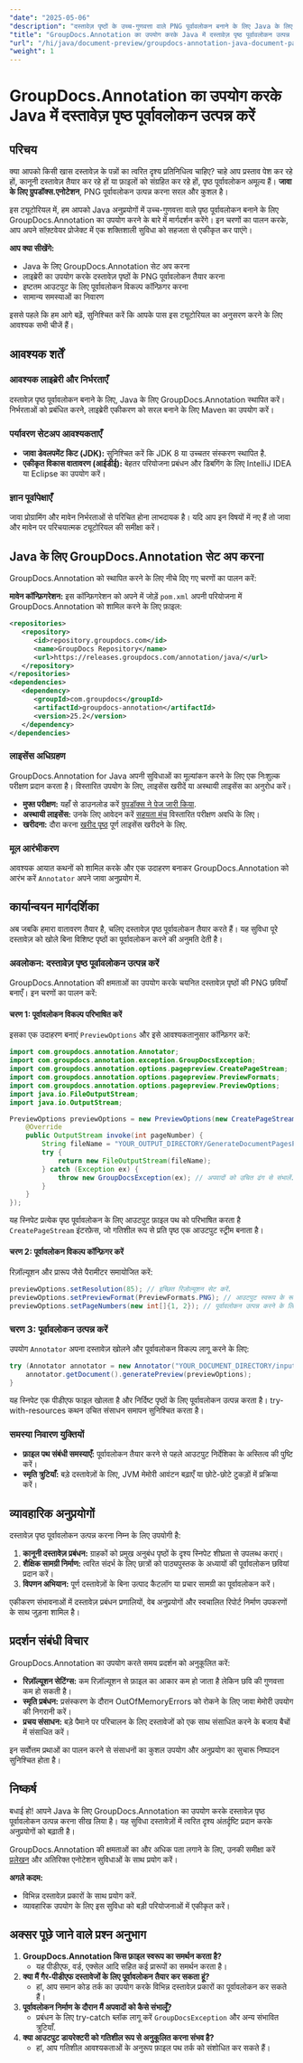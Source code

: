 ```yaml
---
"date": "2025-05-06"
"description": "दस्तावेज़ पृष्ठों के उच्च-गुणवत्ता वाले PNG पूर्वावलोकन बनाने के लिए Java के लिए GroupDocs.Annotation का उपयोग करना सीखें। इस शक्तिशाली सुविधा के साथ अपने सॉफ़्टवेयर को बेहतर बनाएँ।"
"title": "GroupDocs.Annotation का उपयोग करके Java में दस्तावेज़ पृष्ठ पूर्वावलोकन उत्पन्न करें"
"url": "/hi/java/document-preview/groupdocs-annotation-java-document-page-previews/"
"weight": 1
---
```


# GroupDocs.Annotation का उपयोग करके Java में दस्तावेज़ पृष्ठ पूर्वावलोकन उत्पन्न करें

## परिचय

क्या आपको किसी खास दस्तावेज़ के पन्नों का त्वरित दृश्य प्रतिनिधित्व चाहिए? चाहे आप प्रस्ताव पेश कर रहे हों, कानूनी दस्तावेज़ तैयार कर रहे हों या फ़ाइलों को संग्रहित कर रहे हों, पृष्ठ पूर्वावलोकन अमूल्य हैं। **जावा के लिए ग्रुपडॉक्स.एनोटेशन**, PNG पूर्वावलोकन उत्पन्न करना सरल और कुशल है।

इस ट्यूटोरियल में, हम आपको Java अनुप्रयोगों में उच्च-गुणवत्ता वाले पृष्ठ पूर्वावलोकन बनाने के लिए GroupDocs.Annotation का उपयोग करने के बारे में मार्गदर्शन करेंगे। इन चरणों का पालन करके, आप अपने सॉफ़्टवेयर प्रोजेक्ट में एक शक्तिशाली सुविधा को सहजता से एकीकृत कर पाएंगे।

**आप क्या सीखेंगे:**
- Java के लिए GroupDocs.Annotation सेट अप करना
- लाइब्रेरी का उपयोग करके दस्तावेज़ पृष्ठों के PNG पूर्वावलोकन तैयार करना
- इष्टतम आउटपुट के लिए पूर्वावलोकन विकल्प कॉन्फ़िगर करना
- सामान्य समस्याओं का निवारण

इससे पहले कि हम आगे बढ़ें, सुनिश्चित करें कि आपके पास इस ट्यूटोरियल का अनुसरण करने के लिए आवश्यक सभी चीजें हैं।

## आवश्यक शर्तें

### आवश्यक लाइब्रेरी और निर्भरताएँ
दस्तावेज़ पृष्ठ पूर्वावलोकन बनाने के लिए, Java के लिए GroupDocs.Annotation स्थापित करें। निर्भरताओं को प्रबंधित करने, लाइब्रेरी एकीकरण को सरल बनाने के लिए Maven का उपयोग करें।

### पर्यावरण सेटअप आवश्यकताएँ
- **जावा डेवलपमेंट किट (JDK):** सुनिश्चित करें कि JDK 8 या उच्चतर संस्करण स्थापित है.
- **एकीकृत विकास वातावरण (आईडीई):** बेहतर परियोजना प्रबंधन और डिबगिंग के लिए IntelliJ IDEA या Eclipse का उपयोग करें।

### ज्ञान पूर्वापेक्षाएँ
जावा प्रोग्रामिंग और मावेन निर्भरताओं से परिचित होना लाभदायक है। यदि आप इन विषयों में नए हैं तो जावा और मावेन पर परिचयात्मक ट्यूटोरियल की समीक्षा करें।

## Java के लिए GroupDocs.Annotation सेट अप करना

GroupDocs.Annotation को स्थापित करने के लिए नीचे दिए गए चरणों का पालन करें:

**मावेन कॉन्फ़िगरेशन:**
इस कॉन्फ़िगरेशन को अपने में जोड़ें `pom.xml` अपनी परियोजना में GroupDocs.Annotation को शामिल करने के लिए फ़ाइल:
```xml
<repositories>
   <repository>
      <id>repository.groupdocs.com</id>
      <name>GroupDocs Repository</name>
      <url>https://releases.groupdocs.com/annotation/java/</url>
   </repository>
</repositories>
<dependencies>
   <dependency>
      <groupId>com.groupdocs</groupId>
      <artifactId>groupdocs-annotation</artifactId>
      <version>25.2</version>
   </dependency>
</dependencies>
```

### लाइसेंस अधिग्रहण
GroupDocs.Annotation for Java अपनी सुविधाओं का मूल्यांकन करने के लिए एक निःशुल्क परीक्षण प्रदान करता है। विस्तारित उपयोग के लिए, लाइसेंस खरीदें या अस्थायी लाइसेंस का अनुरोध करें।

- **मुफ्त परीक्षण:** यहाँ से डाउनलोड करें [ग्रुपडॉक्स ने पेज जारी किया](https://releases.groupdocs.com/annotation/java/).
- **अस्थायी लाइसेंस:** उनके लिए आवेदन करें [सहयता मंच](https://forum.groupdocs.com/c/annotation/) विस्तारित परीक्षण अवधि के लिए।
- **खरीदना:** दौरा करना [खरीद पृष्ठ](https://purchase.groupdocs.com/buy) पूर्ण लाइसेंस खरीदने के लिए.

### मूल आरंभीकरण
आवश्यक आयात कथनों को शामिल करके और एक उदाहरण बनाकर GroupDocs.Annotation को आरंभ करें `Annotator` अपने जावा अनुप्रयोग में.

## कार्यान्वयन मार्गदर्शिका
अब जबकि हमारा वातावरण तैयार है, चलिए दस्तावेज़ पृष्ठ पूर्वावलोकन तैयार करते हैं। यह सुविधा पूरे दस्तावेज़ को खोले बिना विशिष्ट पृष्ठों का पूर्वावलोकन करने की अनुमति देती है।

### अवलोकन: दस्तावेज़ पृष्ठ पूर्वावलोकन उत्पन्न करें
GroupDocs.Annotation की क्षमताओं का उपयोग करके चयनित दस्तावेज़ पृष्ठों की PNG छवियाँ बनाएँ। इन चरणों का पालन करें:

#### चरण 1: पूर्वावलोकन विकल्प परिभाषित करें
इसका एक उदाहरण बनाएं `PreviewOptions` और इसे आवश्यकतानुसार कॉन्फ़िगर करें:
```java
import com.groupdocs.annotation.Annotator;
import com.groupdocs.annotation.exception.GroupDocsException;
import com.groupdocs.annotation.options.pagepreview.CreatePageStream;
import com.groupdocs.annotation.options.pagepreview.PreviewFormats;
import com.groupdocs.annotation.options.pagepreview.PreviewOptions;
import java.io.FileOutputStream;
import java.io.OutputStream;

PreviewOptions previewOptions = new PreviewOptions(new CreatePageStream() {
    @Override
    public OutputStream invoke(int pageNumber) {
        String fileName = "YOUR_OUTPUT_DIRECTORY/GenerateDocumentPagesPreview_" + pageNumber + ".png";
        try {
            return new FileOutputStream(fileName);
        } catch (Exception ex) {
            throw new GroupDocsException(ex); // अपवादों को उचित ढंग से संभालें.
        }
    }
});
```
यह स्निपेट प्रत्येक पृष्ठ पूर्वावलोकन के लिए आउटपुट फ़ाइल पथ को परिभाषित करता है `CreatePageStream` इंटरफ़ेस, जो गतिशील रूप से प्रति पृष्ठ एक आउटपुट स्ट्रीम बनाता है।

#### चरण 2: पूर्वावलोकन विकल्प कॉन्फ़िगर करें
रिज़ॉल्यूशन और प्रारूप जैसे पैरामीटर समायोजित करें:
```java
previewOptions.setResolution(85); // इच्छित रिज़ोल्यूशन सेट करें.
previewOptions.setPreviewFormat(PreviewFormats.PNG); // आउटपुट स्वरूप के रूप में PNG चुनें.
previewOptions.setPageNumbers(new int[]{1, 2}); // पूर्वावलोकन उत्पन्न करने के लिए पृष्ठ निर्दिष्ट करें.
```

### चरण 3: पूर्वावलोकन उत्पन्न करें
उपयोग `Annotator` अपना दस्तावेज़ खोलने और पूर्वावलोकन विकल्प लागू करने के लिए:
```java
try (Annotator annotator = new Annotator("YOUR_DOCUMENT_DIRECTORY/input.pdf")) {
    annotator.getDocument().generatePreview(previewOptions);
}
```
यह स्निपेट एक पीडीएफ फाइल खोलता है और निर्दिष्ट पृष्ठों के लिए पूर्वावलोकन उत्पन्न करता है। try-with-resources कथन उचित संसाधन समापन सुनिश्चित करता है।

### समस्या निवारण युक्तियों
- **फ़ाइल पथ संबंधी समस्याएँ:** पूर्वावलोकन तैयार करने से पहले आउटपुट निर्देशिका के अस्तित्व की पुष्टि करें।
- **स्मृति त्रुटियाँ:** बड़े दस्तावेज़ों के लिए, JVM मेमोरी आवंटन बढ़ाएँ या छोटे-छोटे टुकड़ों में प्रक्रिया करें।

## व्यावहारिक अनुप्रयोगों
दस्तावेज़ पृष्ठ पूर्वावलोकन उत्पन्न करना निम्न के लिए उपयोगी है:
1. **कानूनी दस्तावेज़ प्रबंधन:** ग्राहकों को प्रमुख अनुबंध पृष्ठों के दृश्य स्निपेट शीघ्रता से उपलब्ध कराएं।
2. **शैक्षिक सामग्री निर्माण:** त्वरित संदर्भ के लिए छात्रों को पाठ्यपुस्तक के अध्यायों की पूर्वावलोकन छवियां प्रदान करें।
3. **विपणन अभियान:** पूर्ण दस्तावेज़ों के बिना उत्पाद कैटलॉग या प्रचार सामग्री का पूर्वावलोकन करें।

एकीकरण संभावनाओं में दस्तावेज़ प्रबंधन प्रणालियों, वेब अनुप्रयोगों और स्वचालित रिपोर्ट निर्माण उपकरणों के साथ जुड़ना शामिल है।

## प्रदर्शन संबंधी विचार
GroupDocs.Annotation का उपयोग करते समय प्रदर्शन को अनुकूलित करें:
- **रिज़ॉल्यूशन सेटिंग्स:** कम रिज़ॉल्यूशन से फ़ाइल का आकार कम हो जाता है लेकिन छवि की गुणवत्ता कम हो सकती है।
- **स्मृति प्रबंधन:** प्रसंस्करण के दौरान OutOfMemoryErrors को रोकने के लिए जावा मेमोरी उपयोग की निगरानी करें।
- **प्रचय संसाधन:** बड़े पैमाने पर परिचालन के लिए दस्तावेजों को एक साथ संसाधित करने के बजाय बैचों में संसाधित करें।

इन सर्वोत्तम प्रथाओं का पालन करने से संसाधनों का कुशल उपयोग और अनुप्रयोग का सुचारू निष्पादन सुनिश्चित होता है।

## निष्कर्ष
बधाई हो! आपने Java के लिए GroupDocs.Annotation का उपयोग करके दस्तावेज़ पृष्ठ पूर्वावलोकन उत्पन्न करना सीख लिया है। यह सुविधा दस्तावेज़ों में त्वरित दृश्य अंतर्दृष्टि प्रदान करके अनुप्रयोगों को बढ़ाती है।

GroupDocs.Annotation की क्षमताओं का और अधिक पता लगाने के लिए, उनकी समीक्षा करें [प्रलेखन](https://docs.groupdocs.com/annotation/java/) और अतिरिक्त एनोटेशन सुविधाओं के साथ प्रयोग करें।

**अगले कदम:**
- विभिन्न दस्तावेज़ प्रकारों के साथ प्रयोग करें.
- व्यावहारिक उपयोग के लिए इस सुविधा को बड़ी परियोजनाओं में एकीकृत करें।

## अक्सर पूछे जाने वाले प्रश्न अनुभाग
1. **GroupDocs.Annotation किस फ़ाइल स्वरूप का समर्थन करता है?**
   - यह पीडीएफ, वर्ड, एक्सेल आदि सहित कई प्रारूपों का समर्थन करता है।
2. **क्या मैं गैर-पीडीएफ दस्तावेजों के लिए पूर्वावलोकन तैयार कर सकता हूं?**
   - हां, आप समान कोड तर्क का उपयोग करके विभिन्न दस्तावेज़ प्रकारों का पूर्वावलोकन कर सकते हैं।
3. **पूर्वावलोकन निर्माण के दौरान मैं अपवादों को कैसे संभालूँ?**
   - प्रबंधन के लिए try-catch ब्लॉक लागू करें `GroupDocsException` और अन्य संभावित त्रुटियाँ.
4. **क्या आउटपुट डायरेक्टरी को गतिशील रूप से अनुकूलित करना संभव है?**
   - हां, आप गतिशील आवश्यकताओं के अनुरूप फ़ाइल पथ तर्क को संशोधित कर सकते हैं।